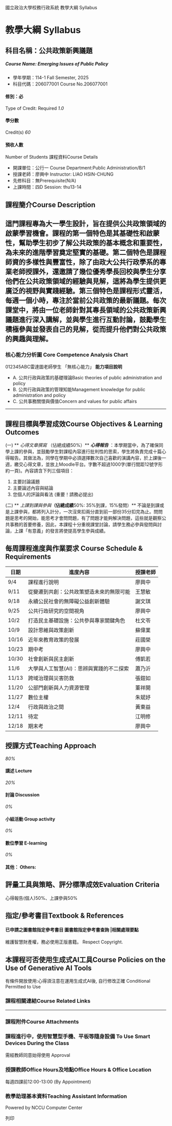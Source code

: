 國立政治大學校務行政系統 教學大綱 Syllabus
# 教學大綱 Syllabus
##  科目名稱：公共政策新興議題
#####  Course Name: Emerging Issues of Public Policy
  * 學年學期：114-1 Fall Semester, 2025 
  * 科目代碼：206077001 Course No.206077001


#### 修別：必
Type of Credit: Required 
_1.0_
#### 學分數
Credit(s)
_60_
#### 預收人數
Number of Students
課程資料Course Details
  * 開課單位：公行一 Course Department:Public Administration/B/1 
  * 授課老師：廖興中 Instructor: LIAO HSIN-CHUNG 
  * 先修科目：無Prerequisite(N/A)
  * 上課時間：四D Session: thu13-14


##  課程簡介Course Description
## 這門課程專為大一學生設計，旨在提供公共政策領域的啟蒙學習機會。課程的第一個特色是其基礎性和啟蒙性，幫助學生初步了解公共政策的基本概念和重要性，為未來的進階學習奠定堅實的基礎。第二個特色是課程師資的多樣性與豐富性，除了由政大公共行政學系的專業老師授課外，還邀請了幾位優秀學長回校與學生分享他們在公共政策領域的經驗與見解，這將為學生提供更廣泛的視野與實踐經驗。第三個特色是課程形式靈活，每週一個小時，專注於當前公共政策的最新議題。每次課堂中，將由一位老師針對其專長領域的公共政策新興議題進行深入講解，並與學生進行互動討論，鼓勵學生積極參與並發表自己的見解，從而提升他們對公共政策的興趣與理解。
###  核心能力分析圖 Core Competence Analysis Chart
012345ABC雷達圖老師學生
「無核心能力」 
**能力項目說明**
  * A. 公共行政與政策的基礎理論Basic theories of public administration and policy
  * B. 公共行政與政策的管理知能Management knowledge for public administration and policy
  * C. 公共事務關懷與價值Concern and values for public affairs


* * *
##  課程目標與學習成效Course Objectives & Learning Outcomes 
(一) ** _心得文章撰寫_ （佔總成績50%）**
**_心得報告_** ：本學期當中，為了確保同學上課的參與，並鼓勵學生對課程內容進行批判性的思索，學生將負責完成十篇心得報告。其做法為，同學在學期中必須選擇數次自己喜歡的演講內容，於上課後一週，繳交心得文章，並放上Moodle平台。字數不超過1000字(單行間距12號字形約一頁)。內容請含下列三個項目：
  1. 主要討論議題
  2. 主要論述內容與結論
  3. 您個人的評論與看法 (重要！請務必提出)


(二) ** _上課到課與參與_****（佔總成績****50%: 35%到課，15%發問）**
不論是到課或是上課參與，都將列入計分，一次沒來扣兩分直到前一部份35分扣完為止。問問題是思考的開始，能思考才會問問題，有了問題才能夠解決問題，這些就是觀察公共事務的首要修養，因此，本課程十分重視課堂討論，請學生務必參與發問與討論，上課「有意義」的發言將使提高學生參與成績。
##  每周課程進度與作業要求 Course Schedule & Requirements
**日期** |  **進度內容** |  **授課老師**  
---|---|---  
9/4 |  課程進行說明 |  廖興中  
9/11 |  從變遷到共創：公共政策塑造未來的無限可能 |  王慧敏  
9/18 |  永續公民社會的無障礙公益創新體驗 |  謝文琪  
9/25 |  公共行政研究的空間視角 |  廖興中  
10/2 |  打造民主基礎設施：公共參與專家關鍵角色 |  杜文苓  
10/9 |  設計思維與政策創新 |  蘇偉業  
10/16 |  近年來教育政策的發展 |  莊國榮  
10/23 |  期中考 |  廖興中  
10/30 |  社會創新與民主創新 |  傅凱若  
11/6 |  大學與人工智慧(AI)：思辨與實踐的不二探索 |  蕭乃沂  
11/13 |  跨域治理與災害防救 |  張鎧如  
11/20 |  公部門創新與人力資源管理 |  董祥開  
11/27 |  數位主權 |  朱斌妤  
12/4 |  行政與政治之間 |  黃東益  
12/11 |  待定 |  江明修  
12/18 |  期末考 |  廖興中  
##  授課方式Teaching Approach
_80%_
####  講述 Lecture
_20%_
####  討論 Discussion
_0%_
####  小組活動 Group activity
_0%_
####  數位學習 E-learning
_0%_
####  其他： Others:
##  評量工具與策略、評分標準成效Evaluation Criteria
心得報告(個人)50%、上課參與50%
##  指定/參考書目Textbook & References
####  已申請之圖書館指定參考書目  圖書館指定參考書查詢 |相關處理要點
維護智慧財產權，務必使用正版書籍。 Respect Copyright.
##  本課程可否使用生成式AI工具Course Policies on the Use of Generative AI Tools
有條件開放使用:心得須注意在運用生成式AI後, 自行修改正確 Conditional Permitted to Use 
###  課程相關連結Course Related Links
* * *
###  課程附件Course Attachments
###  課程進行中，使用智慧型手機、平板等隨身設備 To Use Smart Devices During the Class
需經教師同意始得使用  Approval
###  授課教師Office Hours及地點Office Hours & Office Location
每週四課前12:00-13:00 (By Appointment)
###  教學助理基本資料Teaching Assistant Information
Powered by NCCU Computer Center
  
列印

